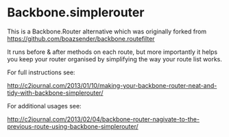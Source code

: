 Backbone.simplerouter
=====================

This is a Backbone.Router alternative which was originally forked from
https://github.com/boazsender/backbone.routefilter

It runs before & after methods on each route, but more importantly it 
helps you keep your router organised by simplifying the way your route list
works.

For full instructions see:

http://c2journal.com/2013/01/10/making-your-backbone-router-neat-and-tidy-with-backbone-simplerouter/

For additional usages see:

http://c2journal.com/2013/02/04/backbone-router-nagivate-to-the-previous-route-using-backbone-simplerouter/
